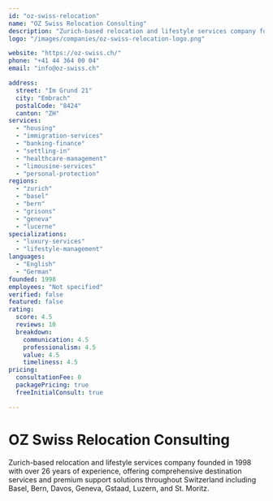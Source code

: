 ```yaml
---
id: "oz-swiss-relocation"
name: "OZ Swiss Relocation Consulting"
description: "Zurich-based relocation and lifestyle services company founded in 1998 with over 26 years of experience, offering comprehensive destination services and premium support solutions throughout Switzerland including Basel, Bern, Davos, Geneva, Gstaad, Luzern, and St. Moritz."
logo: "/images/companies/oz-swiss-relocation-logo.png"

website: "https://oz-swiss.ch/"
phone: "+41 44 364 00 04"
email: "info@oz-swiss.ch"

address:
  street: "Im Grund 21"
  city: "Embrach"
  postalCode: "8424"
  canton: "ZH"
services:
  - "housing"
  - "immigration-services"
  - "banking-finance"
  - "settling-in"
  - "healthcare-management"
  - "limousine-services"
  - "personal-protection"
regions:
  - "zurich"
  - "basel"
  - "bern"
  - "grisons"
  - "geneva"
  - "lucerne"
specializations:
  - "luxury-services"
  - "lifestyle-management"
languages:
  - "English"
  - "German"
founded: 1998
employees: "Not specified"
verified: false
featured: false
rating:
  score: 4.5
  reviews: 10
  breakdown:
    communication: 4.5
    professionalism: 4.5
    value: 4.5
    timeliness: 4.5
pricing:
  consultationFee: 0
  packagePricing: true
  freeInitialConsult: true

---
```

# OZ Swiss Relocation Consulting

Zurich-based relocation and lifestyle services company founded in 1998 with over 26 years of experience, offering comprehensive destination services and premium support solutions throughout Switzerland including Basel, Bern, Davos, Geneva, Gstaad, Luzern, and St. Moritz.